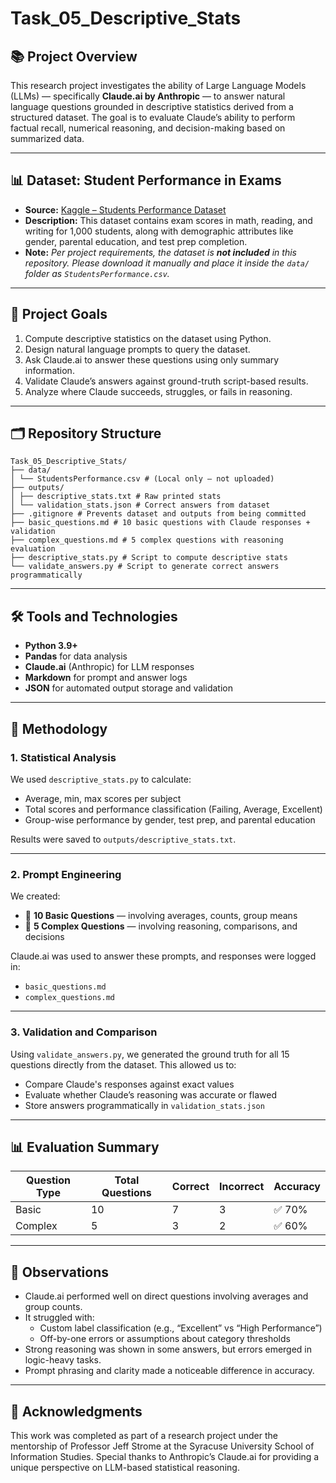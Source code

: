 # Task_05_Descriptive_Stats

## 📚 Project Overview

This research project investigates the ability of Large Language Models (LLMs) — specifically **Claude.ai by Anthropic** — to answer natural language questions grounded in descriptive statistics derived from a structured dataset. The goal is to evaluate Claude’s ability to perform factual recall, numerical reasoning, and decision-making based on summarized data.

---

## 📊 Dataset: Student Performance in Exams

- **Source:** [Kaggle – Students Performance Dataset](https://www.kaggle.com/datasets/spscientist/students-performance-in-exams)
- **Description:** This dataset contains exam scores in math, reading, and writing for 1,000 students, along with demographic attributes like gender, parental education, and test prep completion.
- **Note:** *Per project requirements, the dataset is **not included** in this repository. Please download it manually and place it inside the `data/` folder as `StudentsPerformance.csv`.*

---

## 🧭 Project Goals

1. Compute descriptive statistics on the dataset using Python.
2. Design natural language prompts to query the dataset.
3. Ask Claude.ai to answer these questions using only summary information.
4. Validate Claude’s answers against ground-truth script-based results.
5. Analyze where Claude succeeds, struggles, or fails in reasoning.

---

## 🗂️ Repository Structure

```
Task_05_Descriptive_Stats/
├── data/
│ └── StudentsPerformance.csv # (Local only – not uploaded)
├── outputs/
│ ├── descriptive_stats.txt # Raw printed stats
│ └── validation_stats.json # Correct answers from dataset
├── .gitignore # Prevents dataset and outputs from being committed
├── basic_questions.md # 10 basic questions with Claude responses + validation
├── complex_questions.md # 5 complex questions with reasoning evaluation
├── descriptive_stats.py # Script to compute descriptive stats
└── validate_answers.py # Script to generate correct answers programmatically
```
---

## 🛠️ Tools and Technologies

- **Python 3.9+**
- **Pandas** for data analysis
- **Claude.ai** (Anthropic) for LLM responses
- **Markdown** for prompt and answer logs
- **JSON** for automated output storage and validation

---

## 🧪 Methodology

### 1. Statistical Analysis
We used `descriptive_stats.py` to calculate:
- Average, min, max scores per subject
- Total scores and performance classification (Failing, Average, Excellent)
- Group-wise performance by gender, test prep, and parental education

Results were saved to `outputs/descriptive_stats.txt`.

---

### 2. Prompt Engineering
We created:
- 🔹 **10 Basic Questions** — involving averages, counts, group means
- 🔹 **5 Complex Questions** — involving reasoning, comparisons, and decisions

Claude.ai was used to answer these prompts, and responses were logged in:
- `basic_questions.md`
- `complex_questions.md`

---

### 3. Validation and Comparison
Using `validate_answers.py`, we generated the ground truth for all 15 questions directly from the dataset. This allowed us to:
- Compare Claude's responses against exact values
- Evaluate whether Claude’s reasoning was accurate or flawed
- Store answers programmatically in `validation_stats.json`

---

## 📊 Evaluation Summary

| Question Type | Total Questions | Correct | Incorrect | Accuracy |
|---------------|------------------|---------|-----------|----------|
| Basic         | 10               | 7       | 3         | ✅ 70%   |
| Complex       | 5                | 3       | 2         | ✅ 60%   |

---

## 🧠 Observations

- Claude.ai performed well on direct questions involving averages and group counts.
- It struggled with:
  - Custom label classification (e.g., “Excellent” vs “High Performance”)
  - Off-by-one errors or assumptions about category thresholds
- Strong reasoning was shown in some answers, but errors emerged in logic-heavy tasks.
- Prompt phrasing and clarity made a noticeable difference in accuracy.

---

## 🙏 Acknowledgments

This work was completed as part of a research project under the mentorship of Professor Jeff Strome at the Syracuse University School of Information Studies. Special thanks to Anthropic’s Claude.ai for providing a unique perspective on LLM-based statistical reasoning.

